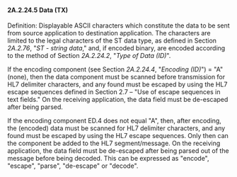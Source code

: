 #### 2A.2.24.5 Data (TX)

Definition: Displayable ASCII characters which constitute the data to be sent from source application to destination application. The characters are limited to the legal characters of the ST data type, as defined in Section _2A.2.76_, "_ST - string data_," and, if encoded binary, are encoded according to the method of Section _2A.2.24.2_, "_Type of Data (ID)_".

If the encoding component (see Section _2A.2.24.4_, "_Encoding (ID)_") = "A" (none), then the data component must be scanned before transmission for HL7 delimiter characters, and any found must be escaped by using the HL7 escape sequences defined in Section 2.7 – "Use of escape sequences in text fields." On the receiving application, the data field must be de-escaped after being parsed.

If the encoding component ED.4 does not equal "A", then, after encoding, the (encoded) data must be scanned for HL7 delimiter characters, and any found must be escaped by using the HL7 escape sequences. Only then can the component be added to the HL7 segment/message. On the receiving application, the data field must be de-escaped after being parsed out of the message before being decoded. This can be expressed as "encode", "escape", "parse", "de-escape" or "decode".
